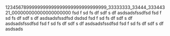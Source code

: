 1234567899999999999999999999999999999_33333333_33444_33344321_000000000000000000000
fsd
f
sd
fs
df
sdf
s
df
asdsadsfssdfsd
fsd
f
sd
fs
df
sdf
s
df
asdsadsfssdfsd dsdsd
fsd
f
sd
fs
df
sdf
s
df
asdsadsfssdfsd
fsd
f
sd
fs
df
sdf
s
df
asdsadsfssdfsd
fsd
f
sd
fs
df
sdf
s
df
asdsads